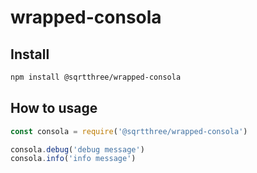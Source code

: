 # wrapped-consola

## Install

```bash
npm install @sqrtthree/wrapped-consola
```

## How to usage

```js
const consola = require('@sqrtthree/wrapped-consola')

consola.debug('debug message')
consola.info('info message')
```
